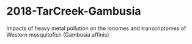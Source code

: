 # 2018-TarCreek-Gambusia
Impacts of heavy metal pollution on the ionomes and transcriptomes of Western mosquitofish (Gambusia affinis)
